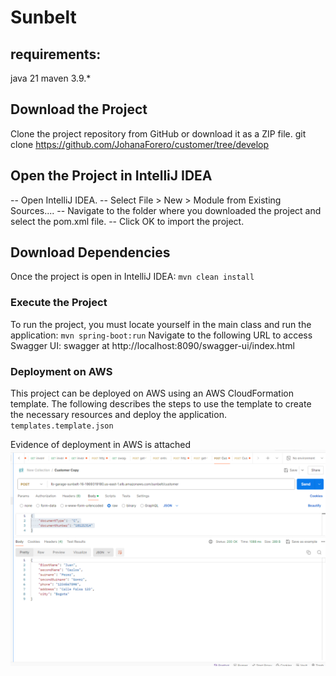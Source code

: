 # Sunbelt

## requirements:

java 21
maven 3.9.*

## Download the Project

Clone the project repository from GitHub or download it as a ZIP file.
git clone https://github.com/JohanaForero/customer/tree/develop

## Open the Project in IntelliJ IDEA

-- Open IntelliJ IDEA.
-- Select File > New > Module from Existing Sources....
-- Navigate to the folder where you downloaded the project and select the pom.xml file.
-- Click OK to import the project.

## Download Dependencies

Once the project is open in IntelliJ IDEA: `mvn clean install`

### Execute the Project

To run the project, you must locate yourself in the main class and run the application: `mvn spring-boot:run`
Navigate to the following URL to access Swagger UI:
swagger at http://localhost:8090/swagger-ui/index.html

### Deployment on AWS

This project can be deployed on AWS using an AWS CloudFormation template. The following describes the steps to use the
template to create the necessary resources and deploy the application.
`templates.template.json`

Evidence of deployment in AWS is attached ![img.png](img.png)
